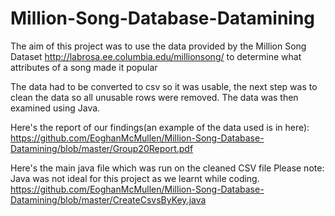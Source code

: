 # Million-Song-Database-Datamining
The aim of this project was to use the data provided by the Million Song Dataset http://labrosa.ee.columbia.edu/millionsong/ to determine what attributes of a song made it popular

The data had to be converted to csv so it was usable, the next step was to clean the data so all unusable rows were removed. 
The data was then examined using Java.

Here's the report of our findings(an example of the data used is in here): https://github.com/EoghanMcMullen/Million-Song-Database-Datamining/blob/master/Group20Report.pdf

Here's the main java file which was run on the cleaned CSV file
Please note: Java was not ideal for this project as we learnt while coding.
https://github.com/EoghanMcMullen/Million-Song-Database-Datamining/blob/master/CreateCsvsByKey.java

